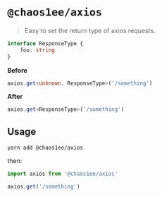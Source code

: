 # `@chaos1ee/axios`

> Easy to set the return type of axios requests.


```typescript
interface ResponseType {
    foo: string
}
```

**Before**

```typescript
axios.get<unknown, ResponseType>('/something')
```

**After**

```typescript
axios.get<ResponseType>('/something')
```

## Usage

```shell
yarn add @chaos1ee/axios
```

then:

```typescript
import axios from '@chaos1ee/axios'

axios.get('/something')
```